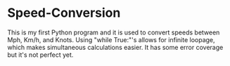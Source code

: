 # Speed-Conversion
This is my first Python program and it is used to convert speeds between Mph, Km/h, and Knots. 
Using "while True:"'s allows for infinite loopage, which makes simultaneous calculations easier.
It has some error coverage but it's not perfect yet. 
